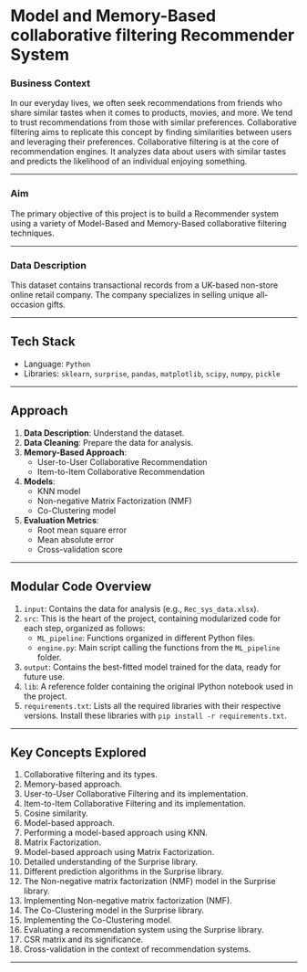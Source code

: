 # Model and Memory-Based collaborative filtering Recommender System 

### Business Context

In our everyday lives, we often seek recommendations from friends who share similar tastes when it comes to products, movies, and more. We tend to trust recommendations from those with similar preferences. Collaborative filtering aims to replicate this concept by finding similarities between users and leveraging their preferences. Collaborative filtering is at the core of recommendation engines. It analyzes data about users with similar tastes and predicts the likelihood of an individual enjoying something.

---

### Aim

The primary objective of this project is to build a Recommender system using a variety of Model-Based and Memory-Based collaborative filtering techniques.

---

### Data Description
This dataset contains transactional records from a UK-based non-store online retail company. The company specializes in selling unique all-occasion gifts.

---

## Tech Stack
- Language: `Python`
- Libraries: `sklearn`, `surprise`, `pandas`, `matplotlib`, `scipy`, `numpy`, `pickle`

---

## Approach

1. **Data Description**: Understand the dataset.
2. **Data Cleaning**: Prepare the data for analysis.
3. **Memory-Based Approach**:
   - User-to-User Collaborative Recommendation
   - Item-to-Item Collaborative Recommendation
4. **Models**:
   - KNN model
   - Non-negative Matrix Factorization (NMF)
   - Co-Clustering model
5. **Evaluation Metrics**:
   - Root mean square error
   - Mean absolute error
   - Cross-validation score

---

## Modular Code Overview

1. `input`: Contains the data for analysis (e.g., `Rec_sys_data.xlsx`).
2. `src`: This is the heart of the project, containing modularized code for each step, organized as follows:
   - `ML_pipeline`: Functions organized in different Python files.
   - `engine.py`: Main script calling the functions from the `ML_pipeline` folder.
1. `output`: Contains the best-fitted model trained for the data, ready for future use.
2. `lib`: A reference folder containing the original IPython notebook used in the project.
3. `requirements.txt`: Lists all the required libraries with their respective versions. Install these libraries with `pip install -r requirements.txt`.

---

## Key Concepts Explored

1. Collaborative filtering and its types.
2. Memory-based approach.
3. User-to-User Collaborative Filtering and its implementation.
4. Item-to-Item Collaborative Filtering and its implementation.
5. Cosine similarity.
6. Model-based approach.
7. Performing a model-based approach using KNN.
8. Matrix Factorization.
9. Model-based approach using Matrix Factorization.
10. Detailed understanding of the Surprise library.
11. Different prediction algorithms in the Surprise library.
12. The Non-negative matrix factorization (NMF) model in the Surprise library.
13. Implementing Non-negative matrix factorization (NMF).
14. The Co-Clustering model in the Surprise library.
15. Implementing the Co-Clustering model.
16. Evaluating a recommendation system using the Surprise library.
17. CSR matrix and its significance.
18. Cross-validation in the context of recommendation systems.

---

